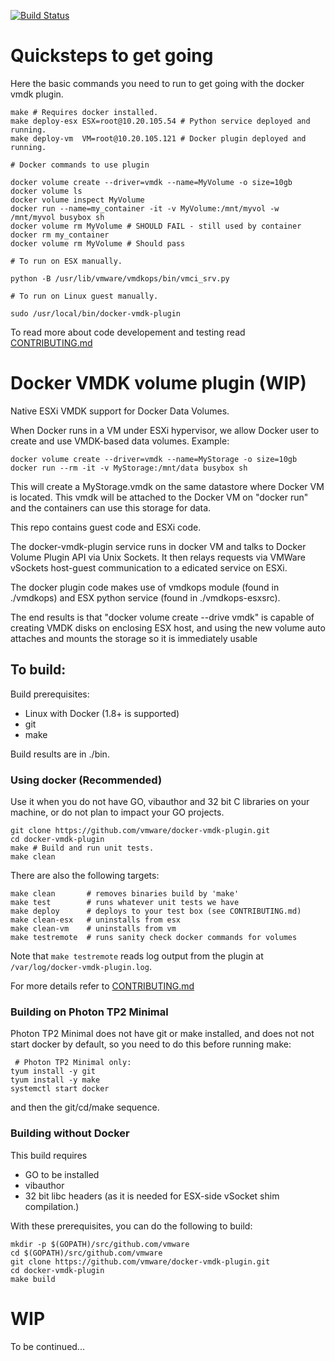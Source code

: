 [![Build Status](https://ci.vmware.run/api/badges/vmware/docker-vmdk-plugin/status.svg)](https://ci.vmware.run/vmware/docker-vmdk-plugin)

# Quicksteps to get going

Here the basic commands you need to run to get going with the docker vmdk plugin.

```
make # Requires docker installed.
make deploy-esx ESX=root@10.20.105.54 # Python service deployed and running.
make deploy-vm  VM=root@10.20.105.121 # Docker plugin deployed and running.

# Docker commands to use plugin

docker volume create --driver=vmdk --name=MyVolume -o size=10gb
docker volume ls
docker volume inspect MyVolume
docker run --name=my_container -it -v MyVolume:/mnt/myvol -w /mnt/myvol busybox sh
docker volume rm MyVolume # SHOULD FAIL - still used by container
docker rm my_container
docker volume rm MyVolume # Should pass

# To run on ESX manually.

python -B /usr/lib/vmware/vmdkops/bin/vmci_srv.py

# To run on Linux guest manually.

sudo /usr/local/bin/docker-vmdk-plugin

```

To read more about code developement and testing read [CONTRIBUTING.md](https://github.com/vmware/docker-vmdk-plugin/blob/master/CONTRIBUTING.md)

# Docker VMDK volume plugin (WIP)

Native ESXi VMDK support for Docker Data Volumes.

When Docker runs in a VM under ESXi hypervisor, we allow Docker user to
create and use VMDK-based data volumes. Example:

```Shell
docker volume create --driver=vmdk --name=MyStorage -o size=10gb
docker run --rm -it -v MyStorage:/mnt/data busybox sh
```

This will create a MyStorage.vmdk on the same datastore where Docker VM is
located. This vmdk will be attached to the Docker VM on "docker run" and
the containers can use this storage for data.

This repo contains guest code and ESXi code.

The docker-vmdk-plugin service runs in docker VM and talks to Docker Volume
Plugin API via Unix Sockets. It then relays requests via VMWare vSockets
host-guest communication to a edicated service on ESXi.

The docker plugin code makes use of  vmdkops module  (found  in ./vmdkops)
and ESX python service (found in ./vmdkops-esxsrc).

The end results is that "docker volume create --drive vmdk" is capable
of creating VMDK disks on enclosing ESX host, and using the new volume auto
attaches and mounts the storage so it is immediately usable

## To build:

Build prerequisites:
 - Linux with Docker (1.8+ is supported)
 - git
 - make

Build results are in ./bin.

### Using docker (Recommended)

Use it when you do not have GO, vibauthor and 32 bit C libraries on your machine,
or do not plan to impact your GO projects.

```Shell
git clone https://github.com/vmware/docker-vmdk-plugin.git
cd docker-vmdk-plugin
make # Build and run unit tests.
make clean
```

There are also the following targets:
```
make clean       # removes binaries build by 'make'
make test        # runs whatever unit tests we have
make deploy      # deploys to your test box (see CONTRIBUTING.md)
make clean-esx   # uninstalls from esx
make clean-vm    # uninstalls from vm
make testremote  # runs sanity check docker commands for volumes
```
Note that `make testremote` reads log output from the plugin at `/var/log/docker-vmdk-plugin.log`.

For more details refer to [CONTRIBUTING.md](https://github.com/vmware/docker-vmdk-plugin/blob/master/CONTRIBUTING.md)

### Building on Photon TP2 Minimal

Photon TP2 Minimal does not have git or make installed, and does not
not start docker by default, so you need to do this before running make:

```Shell
 # Photon TP2 Minimal only:
tyum install -y git
tyum install -y make
systemctl start docker
```
and then the git/cd/make sequence.

### Building without Docker

This build requires
- GO to be installed
- vibauthor
- 32 bit libc headers (as it is needed for ESX-side vSocket shim compilation.)

With these prerequisites, you can do the following to build:

```
mkdir -p $(GOPATH)/src/github.com/vmware
cd $(GOPATH)/src/github.com/vmware
git clone https://github.com/vmware/docker-vmdk-plugin.git
cd docker-vmdk-plugin
make build
```

# WIP
To be continued...
